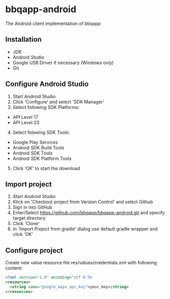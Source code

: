 # bbqapp-android
The Android client implementation of bbqapp

## Installation
* JDK
* Android Studio
* Google USB Driver if necessary (Windows only)
* Git

## Configure Android Studio
1. Start Android Studio
2. Click 'Configure' and select 'SDK Manager'
3. Select following SDK Platforms:
  * API Level 17
  * API Level 23
4. Select folowing SDK Tools:
  * Google Play Services
  * Android SDK Build Tools
  * Android SDK Tools
  * Android SDK Platform Tools
5. Click 'OK' to start the download

## Import project
1. Start Android Studio
2. Klick on 'Checkout project from Version Control' and select Github
3. Sign in into GitHub
4. Enter/Select https://github.com/bbqapp/bbqapp-android.git and specify target directory
5. Click 'Clone'
6. In 'Import Project from gradle' dialog use default gradle wrapper and click 'OK'

## Configure project
Create new value resource file res/values/credentials.xml with following content:
```xml
<?xml version="1.0" encoding="utf-8"?>
<resources>
  <string name="google_maps_api_key">your_key</string>
</resources>
```
